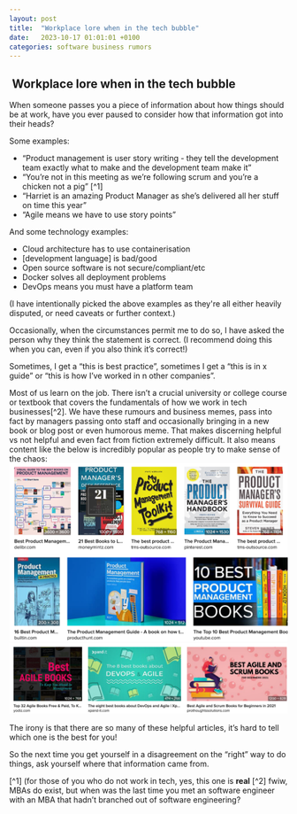 ```yaml
---
layout: post
title:  "Workplace lore when in the tech bubble"
date:   2023-10-17 01:01:01 +0100
categories: software business rumors
---
```


##  Workplace lore when in the tech bubble

When someone passes you a piece of information about how things should be at work, have you ever paused to consider how that information got into their heads?

Some examples:

* “Product management is user story writing - they tell the development team exactly what to make and the development team make it”
* “You’re not in this meeting as we’re following scrum and you’re a chicken not a pig” [^1] 
* “Harriet is an amazing Product Manager as she’s delivered all her stuff on time this year”
* “Agile means we have to use story points”

And some technology examples:

* Cloud architecture has to use containerisation
* [development language] is bad/good
* Open source software is not secure/compliant/etc
* Docker solves all deployment problems
* DevOps means you must have a platform team

(I have intentionally picked the above examples as they're all either heavily disputed, or need caveats or further context.)

Occasionally, when the circumstances permit me to do so, I have asked the person why they think the statement is correct. (I recommend doing this when you can, even if you also think it’s correct!)

Sometimes, I get a “this is best practice”, sometimes I get a “this is in x guide” or “this is how I’ve worked in n other companies”.

Most of us learn on the job. There isn’t a crucial university or college course or textbook that covers the fundamentals of how we work in tech businesses[^2]. We have these rumours and business memes, pass into fact by managers passing onto staff and occasionally bringing in a new book or blog post or even humorous meme. That makes discerning helpful vs not helpful and even fact from fiction extremely difficult. It also means content like the below is incredibly popular as people try to make sense of the chaos:
![Google search of Product Management Book recommendations](/assets/Productbooks.png "Product book search")
![Google search of Agile Book recommendations](/assets/Agilebooks.png "agile book search")

The irony is that there are so many of these helpful articles, it’s hard to tell which one is the best for you!

So the next time you get yourself in a disagreement on the “right” way to do things, ask yourself where that information came from.

[^1] (for those of you who do not work in tech, yes, this one is **real**
[^2] fwiw, MBAs do exist, but when was the last time you met an software engineer with an MBA that hadn’t branched out of software engineering?
